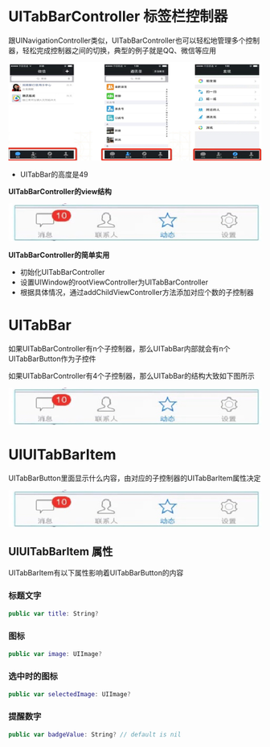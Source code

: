 # UITabBarController 标签栏控制器
跟UINavigationController类似，UITabBarController也可以轻松地管理多个控制器，轻松完成控制器之间的切换，典型的例子就是QQ、微信等应用

![](attach-4.png)

- UITabBar的高度是49

**UITabBarController的view结构**

![](attach-0.png)


**UITabBarController的简单实用**

- 初始化UITabBarController
- 设置UIWindow的rootViewController为UITabBarController
- 根据具体情况，通过addChildViewController方法添加对应个数的子控制器

# UITabBar
如果UITabBarController有n个子控制器，那么UITabBar内部就会有n个UITabBarButton作为子控件

如果UITabBarController有4个子控制器，那么UITabBar的结构大致如下图所示

![](attach-0.png)

# UIUITabBarItem
UITabBarButton里面显示什么内容，由对应的子控制器的UITabBarItem属性决定

![](attach-0.png)

## UIUITabBarItem 属性

UITabBarItem有以下属性影响着UITabBarButton的内容

### 标题文字
```swift
public var title: String?
```

### 图标
```swift
public var image: UIImage? 
```

### 选中时的图标
```swift
public var selectedImage: UIImage?
```

### 提醒数字
```swift
public var badgeValue: String? // default is nil
```